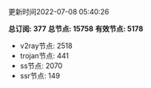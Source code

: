 更新时间2022-07-08 05:40:26

**总订阅: 377**
**总节点: 15758**
**有效节点: 5178**
- v2ray节点: 2518
- trojan节点: 441
- ss节点: 2070
- ssr节点: 149
